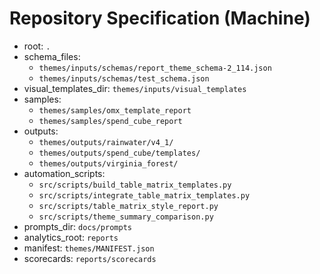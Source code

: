 ﻿# Repository Specification (Machine)
- root: `.`
- schema_files:
  - `themes/inputs/schemas/report_theme_schema-2_114.json`
  - `themes/inputs/schemas/test_schema.json`
- visual_templates_dir: `themes/inputs/visual_templates`
- samples:
  - `themes/samples/omx_template_report`
  - `themes/samples/spend_cube_report`
- outputs:
  - `themes/outputs/rainwater/v4_1/`
  - `themes/outputs/spend_cube/templates/`
  - `themes/outputs/virginia_forest/`
- automation_scripts:
  - `src/scripts/build_table_matrix_templates.py`
  - `src/scripts/integrate_table_matrix_templates.py`
  - `src/scripts/table_matrix_style_report.py`
  - `src/scripts/theme_summary_comparison.py`
- prompts_dir: `docs/prompts`
- analytics_root: `reports`
- manifest: `themes/MANIFEST.json`
- scorecards: `reports/scorecards`
